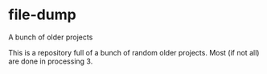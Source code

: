 # file-dump
A bunch of older projects

This is a repository full of a bunch of random older projects. Most (if not all) are done in processing 3.
